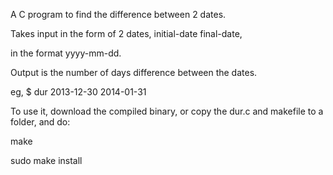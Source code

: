A C program to find the difference between 2 dates.

Takes input in the form of 2 dates, initial-date final-date,

in the format yyyy-mm-dd.

Output is the number of days difference between the dates.

eg,
$ dur 2013-12-30 2014-01-31

To use it, download the compiled binary, or copy the dur.c and makefile to a folder, and do:

make

sudo make install
